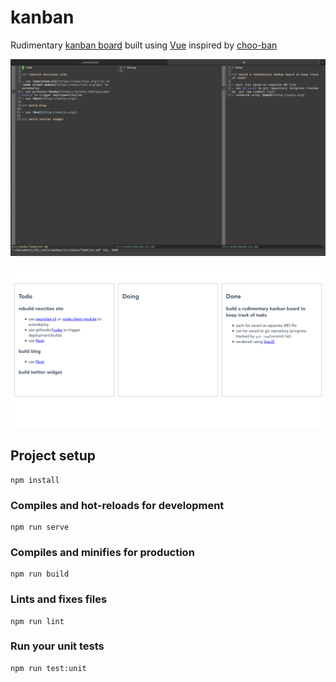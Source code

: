 # kanban

Rudimentary [kanban board](https://en.wikipedia.org/wiki/Kanban_board) built using [Vue](http://vuejs.org) inspired by [choo-ban](https://github.com/luizbaldi/choo-ban)

![edit mode](edit.png)

![render mode](render.png)

## Project setup
```
npm install
```

### Compiles and hot-reloads for development
```
npm run serve
```

### Compiles and minifies for production
```
npm run build
```

### Lints and fixes files
```
npm run lint
```

### Run your unit tests
```
npm run test:unit
```

